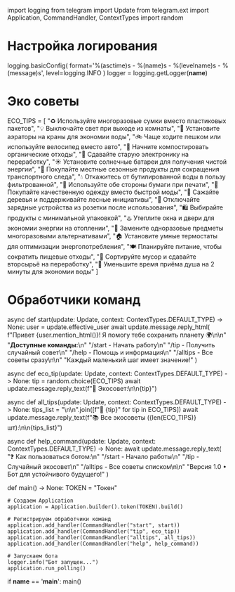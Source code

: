 import logging
from telegram import Update
from telegram.ext import Application, CommandHandler, ContextTypes
import random

# Настройка логирования
logging.basicConfig(
    format='%(asctime)s - %(name)s - %(levelname)s - %(message)s',
    level=logging.INFO
)
logger = logging.getLogger(__name__)

# Эко советы
ECO_TIPS = [
    "♻️ Используйте многоразовые сумки вместо пластиковых пакетов",
    "💡 Выключайте свет при выходе из комнаты",
    "🚰 Установите аэраторы на краны для экономии воды",
    "🚲 Чаще ходите пешком или используйте велосипед вместо авто",
    "🌱 Начните компостировать органические отходы",
    "📱 Сдавайте старую электронику на переработку",
    "☀️ Установите солнечные батареи для получения чистой энергии",
    "🥬 Покупайте местные сезонные продукты для сокращения транспортного следа",
    "💧 Откажитесь от бутилированной воды в пользу фильтрованной",
    "📄 Используйте обе стороны бумаги при печати",
    "👕 Покупайте качественную одежду вместо быстрой моды",
    "🌳 Сажайте деревья и поддерживайте лесные инициативы",
    "🔌 Отключайте зарядные устройства из розетки после использования",
    "🛍️ Выбирайте продукты с минимальной упаковкой",
    "♨️ Утеплите окна и двери для экономии энергии на отоплении",
    "🌿 Замените одноразовые предметы многоразовыми альтернативами",
    "🏠 Установите умные термостаты для оптимизации энергопотребления",
    "🍽️ Планируйте питание, чтобы сократить пищевые отходы",
    "🔄 Сортируйте мусор и сдавайте вторсырьё на переработку",
    "🚿 Уменьшите время приёма душа на 2 минуты для экономии воды"
]

# Обработчики команд
async def start(update: Update, context: ContextTypes.DEFAULT_TYPE) -> None:
    user = update.effective_user
    await update.message.reply_html(
        f"Привет {user.mention_html()}! Я помогу тебе сохранить планету 🌍\n\n"
        "<b>Доступные команды:</b>\n"
        "/start - Начать работу\n"
        "/tip - Получить случайный совет\n"
        "/help - Помощь и информация\n"
        "/alltips - Все советы сразу\n\n"
        "Каждый маленький шаг имеет значение!"
    )

async def eco_tip(update: Update, context: ContextTypes.DEFAULT_TYPE) -> None:
    tip = random.choice(ECO_TIPS)
    await update.message.reply_text(f"🌟 Экосовет:\n\n{tip}")

async def all_tips(update: Update, context: ContextTypes.DEFAULT_TYPE) -> None:
    tips_list = "\n\n".join([f"🌿 {tip}" for tip in ECO_TIPS])
    await update.message.reply_text(f"📚 Все экосоветы ({len(ECO_TIPS)} шт):\n\n{tips_list}")

async def help_command(update: Update, context: ContextTypes.DEFAULT_TYPE) -> None:
    await update.message.reply_text(
        "❓ Как пользоваться ботом:\n"
        "/start - Начало работы\n"
        "/tip - Случайный экосовет\n"
        "/alltips - Все советы списком\n\n"
        "Версия 1.0 • Бот для устойчивого будущего!"
    )

def main() -> None:
    TOKEN = "Токен"
    
    # Создаем Application
    application = Application.builder().token(TOKEN).build()
    
    # Регистрируем обработчики команд
    application.add_handler(CommandHandler("start", start))
    application.add_handler(CommandHandler("tip", eco_tip))
    application.add_handler(CommandHandler("alltips", all_tips))
    application.add_handler(CommandHandler("help", help_command))
    
    # Запускаем бота
    logger.info("Бот запущен...")
    application.run_polling()

if __name__ == '__main__':
    main()
